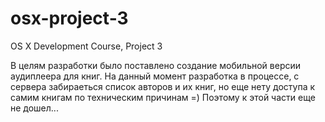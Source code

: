 osx-project-3
=============

OS X Development Course, Project 3

В целям разработки было поставлено создание мобильной версии аудиплеера для книг. На данный момент разработка в процессе, с сервера забираеться список авторов и их книг, но еще нету доступа к самим книгам по техническим причинам =) Поэтому к этой части еще не дошел...